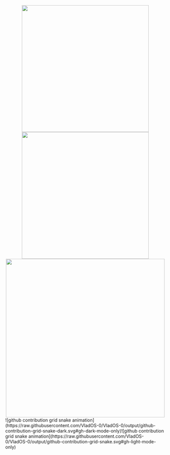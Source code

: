 <div align=center>
  <img width="400" src="https://github-readme-stats.vercel.app/api?username=VladOS-0&theme=tokyonight&show_icons=true&hide_border=true&count_private=true" />
  <img width="400"  src="https://github-readme-streak-stats.herokuapp.com/?user=VladOS-0&theme=midnight-purple&hide_border=true" />
  <img width="500" src="https://github-readme-stats.vercel.app/api/top-langs/?username=VladOS-0&theme=midnight-purple&show_icons=true&hide_border=true&layout=compact"/>
</div>
![github contribution grid snake animation](https://raw.githubusercontent.com/VladOS-0/VladOS-0/output/github-contribution-grid-snake-dark.svg#gh-dark-mode-only)![github contribution grid snake animation](https://raw.githubusercontent.com/VladOS-0/VladOS-0/output/github-contribution-grid-snake.svg#gh-light-mode-only)
